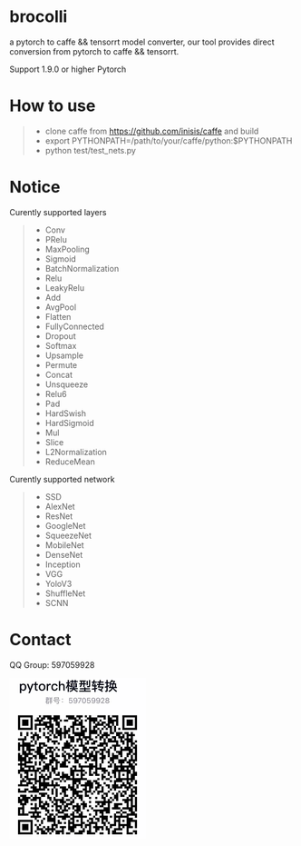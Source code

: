 # brocolli

a pytorch to caffe && tensorrt model converter, our tool provides direct conversion from pytorch to caffe && tensorrt.

Support 1.9.0 or higher Pytorch

# How to use
> * clone caffe from https://github.com/inisis/caffe and build
> * export PYTHONPATH=/path/to/your/caffe/python:$PYTHONPATH
> * python test/test_nets.py

# Notice 

Curently supported layers
> * Conv
> * PRelu
> * MaxPooling
> * Sigmoid
> * BatchNormalization
> * Relu
> * LeakyRelu
> * Add
> * AvgPool
> * Flatten
> * FullyConnected
> * Dropout
> * Softmax
> * Upsample
> * Permute
> * Concat
> * Unsqueeze
> * Relu6
> * Pad
> * HardSwish
> * HardSigmoid
> * Mul    
> * Slice 
> * L2Normalization
> * ReduceMean

Curently supported network
> * SSD
> * AlexNet
> * ResNet
> * GoogleNet
> * SqueezeNet
> * MobileNet
> * DenseNet
> * Inception
> * VGG
> * YoloV3
> * ShuffleNet
> * SCNN


# Contact
 QQ Group: 597059928
 
 ![image](imgs/QGRPOUP.png)